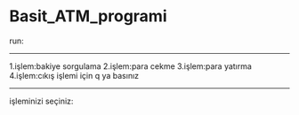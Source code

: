 # Basit_ATM_programi
run:
******************************
1.işlem:bakiye sorgulama
2.işlem:para cekme
3.işlem:para yatırma
4.işlem:cıkış işlemi için q ya basınız
******************************
işleminizi seçiniz:
